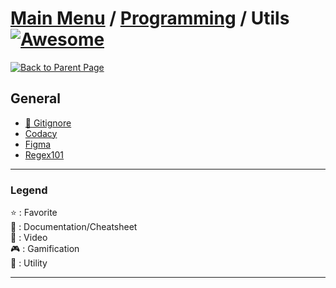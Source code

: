 # [Main Menu](../README.md) / [Programming](index.md) / Utils [![Awesome](https://awesome.re/badge-flat.svg)](https://awesome.re)

[![Back to Parent Page](https://img.shields.io/badge/-Back_to_Parent_Page-blue?style=for-the-badge)](index.md)

## General
- [:wrench: Gitignore](https://github.com/github/gitignore)
- [Codacy](https://www.codacy.com/)
- [Figma](https://www.figma.com/)
- [Regex101](https://regex101.com/)

---

### Legend
:star: : Favorite\
:book: : Documentation/Cheatsheet\
:movie_camera: : Video\
:video_game: : Gamification\
:wrench: : Utility

---
